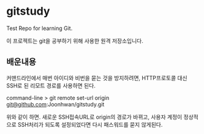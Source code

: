 <!-- -*- coding:utf-8 -*-  -->
gitstudy
========

Test Repo for learning Git.

이 프로젝트는 git을 공부하기 위해 사용한 원격 저장소입니다.

배운내용 
-------

커맨드라인에서 매번 아이디와 비번을 묻는 것을 방지하려면, 
HTTP프로토콜 대신 SSH로 된 리모트 경로를 사용하면 된다. 

command-line > git remote set-url origin \
               git@github.com:Joonhwan/gitstudy.git

위와 같이 하면. 새로운 SSH접속URL로 origin의 경로가 바뀌고, 사용자
계정이 정상적으로 SSH처리가 되도록 설정되었다면 다시 패스워드를 묻지
않게된다.




